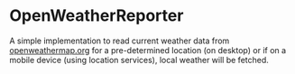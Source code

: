 # OpenWeatherReporter
 A simple implementation  to read current weather data from [openweathermap.org](https://openweathermap.org/api) for a pre-determined location (on desktop) or if on a mobile device (using location services), local weather will be fetched.

